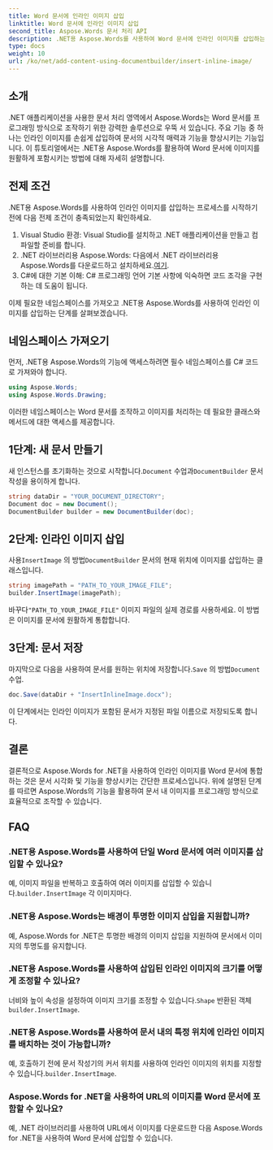 ```yaml
---
title: Word 문서에 인라인 이미지 삽입
linktitle: Word 문서에 인라인 이미지 삽입
second_title: Aspose.Words 문서 처리 API
description: .NET용 Aspose.Words를 사용하여 Word 문서에 인라인 이미지를 삽입하는 방법을 알아보세요. 코드 예제와 FAQ가 포함된 단계별 가이드입니다.
type: docs
weight: 10
url: /ko/net/add-content-using-documentbuilder/insert-inline-image/
---
```

## 소개

.NET 애플리케이션을 사용한 문서 처리 영역에서 Aspose.Words는 Word 문서를 프로그래밍 방식으로 조작하기 위한 강력한 솔루션으로 우뚝 서 있습니다. 주요 기능 중 하나는 인라인 이미지를 손쉽게 삽입하여 문서의 시각적 매력과 기능을 향상시키는 기능입니다. 이 튜토리얼에서는 .NET용 Aspose.Words를 활용하여 Word 문서에 이미지를 원활하게 포함시키는 방법에 대해 자세히 설명합니다.

## 전제 조건

.NET용 Aspose.Words를 사용하여 인라인 이미지를 삽입하는 프로세스를 시작하기 전에 다음 전제 조건이 충족되었는지 확인하세요.

1. Visual Studio 환경: Visual Studio를 설치하고 .NET 애플리케이션을 만들고 컴파일할 준비를 합니다.
2.  .NET 라이브러리용 Aspose.Words: 다음에서 .NET 라이브러리용 Aspose.Words를 다운로드하고 설치하세요.[여기](https://releases.aspose.com/words/net/).
3. C#에 대한 기본 이해: C# 프로그래밍 언어 기본 사항에 익숙하면 코드 조각을 구현하는 데 도움이 됩니다.

이제 필요한 네임스페이스를 가져오고 .NET용 Aspose.Words를 사용하여 인라인 이미지를 삽입하는 단계를 살펴보겠습니다.

## 네임스페이스 가져오기

먼저, .NET용 Aspose.Words의 기능에 액세스하려면 필수 네임스페이스를 C# 코드로 가져와야 합니다.

```csharp
using Aspose.Words;
using Aspose.Words.Drawing;
```

이러한 네임스페이스는 Word 문서를 조작하고 이미지를 처리하는 데 필요한 클래스와 메서드에 대한 액세스를 제공합니다.

## 1단계: 새 문서 만들기

 새 인스턴스를 초기화하는 것으로 시작합니다.`Document` 수업과`DocumentBuilder` 문서 작성을 용이하게 합니다.

```csharp
string dataDir = "YOUR_DOCUMENT_DIRECTORY";
Document doc = new Document();
DocumentBuilder builder = new DocumentBuilder(doc);
```

## 2단계: 인라인 이미지 삽입

 사용`InsertImage` 의 방법`DocumentBuilder` 문서의 현재 위치에 이미지를 삽입하는 클래스입니다.

```csharp
string imagePath = "PATH_TO_YOUR_IMAGE_FILE";
builder.InsertImage(imagePath);
```

 바꾸다`"PATH_TO_YOUR_IMAGE_FILE"` 이미지 파일의 실제 경로를 사용하세요. 이 방법은 이미지를 문서에 원활하게 통합합니다.

## 3단계: 문서 저장

 마지막으로 다음을 사용하여 문서를 원하는 위치에 저장합니다.`Save` 의 방법`Document` 수업.

```csharp
doc.Save(dataDir + "InsertInlineImage.docx");
```

이 단계에서는 인라인 이미지가 포함된 문서가 지정된 파일 이름으로 저장되도록 합니다.

## 결론

결론적으로 Aspose.Words for .NET을 사용하여 인라인 이미지를 Word 문서에 통합하는 것은 문서 시각화 및 기능을 향상시키는 간단한 프로세스입니다. 위에 설명된 단계를 따르면 Aspose.Words의 기능을 활용하여 문서 내 이미지를 프로그래밍 방식으로 효율적으로 조작할 수 있습니다.

## FAQ

### .NET용 Aspose.Words를 사용하여 단일 Word 문서에 여러 이미지를 삽입할 수 있나요?
 예, 이미지 파일을 반복하고 호출하여 여러 이미지를 삽입할 수 있습니다.`builder.InsertImage` 각 이미지마다.

### .NET용 Aspose.Words는 배경이 투명한 이미지 삽입을 지원합니까?
예, Aspose.Words for .NET은 투명한 배경의 이미지 삽입을 지원하여 문서에서 이미지의 투명도를 유지합니다.

### .NET용 Aspose.Words를 사용하여 삽입된 인라인 이미지의 크기를 어떻게 조정할 수 있나요?
 너비와 높이 속성을 설정하여 이미지 크기를 조정할 수 있습니다.`Shape` 반환된 객체`builder.InsertImage`.

### .NET용 Aspose.Words를 사용하여 문서 내의 특정 위치에 인라인 이미지를 배치하는 것이 가능합니까?
 예, 호출하기 전에 문서 작성기의 커서 위치를 사용하여 인라인 이미지의 위치를 지정할 수 있습니다.`builder.InsertImage`.

### Aspose.Words for .NET을 사용하여 URL의 이미지를 Word 문서에 포함할 수 있나요?
예, .NET 라이브러리를 사용하여 URL에서 이미지를 다운로드한 다음 Aspose.Words for .NET을 사용하여 Word 문서에 삽입할 수 있습니다.